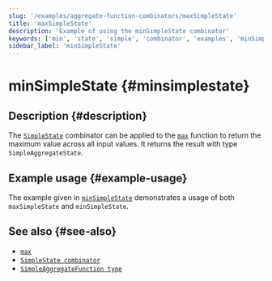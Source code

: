 ```yaml
---
slug: '/examples/aggregate-function-combinators/maxSimpleState'
title: 'maxSimpleState'
description: 'Example of using the minSimpleState combinator'
keywords: ['min', 'state', 'simple', 'combinator', 'examples', 'minSimpleState']
sidebar_label: 'minSimpleState'
---
```


# minSimpleState {#minsimplestate}

## Description {#description}

The [`SimpleState`](/sql-reference/aggregate-functions/combinators#-simplestate) combinator can be applied to the [`max`](/sql-reference/aggregate-functions/reference/max)
function to return the maximum value across all input values. It returns the
result with type `SimpleAggregateState`.

## Example usage {#example-usage}

The example given in [`minSimpleState`](/examples/aggregate-function-combinators/minSimpleState/#example-usage)
demonstrates a usage of both `maxSimpleState` and `minSimpleState`.

## See also {#see-also}
- [`max`](/sql-reference/aggregate-functions/reference/max)
- [`SimpleState combinator`](/sql-reference/aggregate-functions/combinators#-simplestate)
- [`SimpleAggregateFunction type`](/sql-reference/data-types/simpleaggregatefunction)
